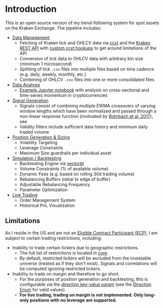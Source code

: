 # Introduction

This is an open source version of my trend-following system for spot assets on the Kraken Exchange. The pipeline includes:

- [Data Management](../data/)
  - Fetching of Kraken tick and OHLCV data via [ccxt](https://github.com/ccxt/ccxt) and the [Kraken REST API](https://docs.kraken.com/rest/) with [custom ccxt hookups](../ccxt_custom/) to get around limitations of the API
  - Conversion of tick data to OHLCV data with arbitrary bin size (minimum 1 microsecond)
  - Splitting of tick `.csv` files into multiple files based on time cadence (e.g. daily, weekly, monthly, etc.)
  - Combining of OHLCV `.csv` files into one or more consolidated files
- [Data Analysis](../momentum/analysis/)
  - [Example Jupyter notebook](<../momentum/Crypto Momentum.ipynb>) with analysis on cross-sectional and time-series momentum in cryptocurrencies
- [Signal Generation](../momentum/signal_generation/)
  - Signals consist of combining multiple EWMA crossovers of varying window lengths which have been normalized and passed through a non-linear response function (motivated by [Rohrbach et al. 2017](https://papers.ssrn.com/sol3/papers.cfm?abstract_id=2949379)), see
  - Validity filters include sufficient data history and minimum daily traded volume
- [Position Generation & Sizing](../momentum/position_generation/)
  - Volatility Targeting
  - Leverage Constraints
  - Maximum Size guardrails per individual asset
- [Simulation / Backtesting](../momentum/simulation/)
  - Backtesting Engine via [vectorbt](https://github.com/polakowo/vectorbt)
  - Volume Constraints (% of available volume)
  - Dynamic Fees (e.g. based on rolling 30d trading volume)
  - Rebalancing Buffers (rebal to edge of buffer)
  - Adjustable Rebalancing Frequency
  - Parameter Optimization
- [Live Trading](../live/)
  - Order Management System
  - Historical PnL Visualization

## Limitations

As I reside in the US and am not an [Eligible Contract Participant (ECP)](https://uscode.house.gov/view.xhtml?req=granuleid:USC-prelim-title7-section1a&num=0&edition=prelim), I am subject to certain trading restrictions, including:

- Inability to trade certain tickers due to geographic restrictions.
  - The full list of restrictions is located in [core](../momentum/core/src/core/constants.py).
  - By default, restricted tickers will be excluded from the investable universe (treated as if they don't exist). Signals and correlations will be computed ignoring restricted tickers.
- Inability to trade on margin and therefore to go short.
  - For the purposes of position generation and backtesting, this is configurable via the [direction key-value param](../momentum/params/optimize_rohrbach.yaml#L4) (see the [Direction Enum](../momentum/position_generation/src/position_generation/utils.py#L10) for valid values).
  - **For live trading, trading on margin is not implemented. Only long-only positions with no leverage are supported.**
